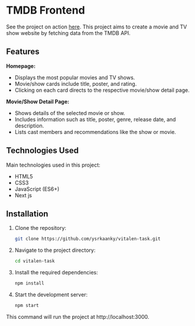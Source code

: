 

# TMDB Frontend

See the project on action [here](https://vitalen-task.vercel.app).
This project aims to create a movie and TV show website by fetching data from the TMDB API. 

## Features

**Homepage:**
 - Displays the most popular movies and TV shows.
 - Movie/show cards include title, poster, and rating.
 - Clicking on each card directs to the respective movie/show detail page.

**Movie/Show Detail Page:**
 - Shows details of the selected movie or show.
 - Includes information such as title, poster, genre, release date, and description.
 - Lists cast members and recommendations like the show or movie.

## Technologies Used

Main technologies used in this project:

- HTML5
- CSS3
- JavaScript (ES6+)
- Next js

## Installation

1. Clone the repository:

   ```bash
   git clone https://github.com/ysrkaanky/vitalen-task.git 

2.  Navigate to the project directory:
    
    ```bash
    cd vitalen-task
    
3.  Install the required dependencies:
    
    ```bash
    npm install
    
4.  Start the development server:
    
     ```bash
    npm start
    
   This command will run the project at http://localhost:3000.



